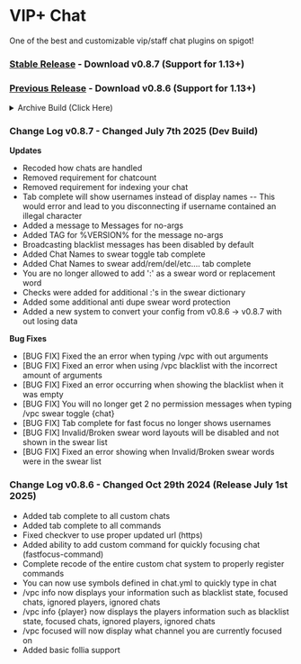 # VIP+ Chat
One of the best and customizable vip/staff chat plugins on spigot!

### [Stable Release](https://github.com/agentsix1/VIP-Plus-Chat/raw/refs/heads/main/target/staffchat-0.8.7.jar) - Download v0.8.7 (Support for 1.13+)
### [Previous Release](https://github.com/agentsix1/VIP-Plus-Chat/raw/refs/heads/main/target/staffchat-0.8.6.jar) - Download v0.8.6 (Support for 1.13+)
<details>
  <summary>Archive Build (Click Here)</summary>

  ###[Archive Build 0.8.5](https://www.spigotmc.org/resources/vip-chat-advanced.3308/) - Download v0.8.5 (Support for 1.6.4+)

</details>

### Change Log v0.8.7 - Changed July 7th 2025 (Dev Build)
**Updates**
- Recoded how chats are handled
- Removed requirement for chatcount
- Removed requirement for indexing your chat
- Tab complete will show usernames instead of display names
-- This would error and lead to you disconnecting if username contained an illegal character
- Added a message to Messages for no-args
- Added TAG for %VERSION% for the message no-args
- Broadcasting blacklist messages has been disabled by default
- Added Chat Names to swear toggle tab complete
- Added Chat Names to swear add/rem/del/etc.... tab complete
- You are no longer allowed to add ':' as a swear word or replacement word
- Checks were added for additional :'s in the swear dictionary
- Added some additional anti dupe swear word protection
- Added a new system to convert your config from v0.8.6 -> v0.8.7 with out losing data


**Bug Fixes**
- [BUG FIX] Fixed the an error when typing /vpc with out arguments
- [BUG FIX] Fixed an error when using /vpc blacklist with the incorrect amount of arguments
- [BUG FIX] Fixed an error occurring when showing the blacklist when it was empty
- [BUG FIX] You will no longer get 2 no permission messages when typing /vpc swear toggle {chat}
- [BUG FIX] Tab complete for fast focus no longer shows usernames
- [BUG FIX] Invalid/Broken swear word layouts will be disabled and not shown in the swear list
- [BUG FIX] Fixed an error showing when Invalid/Broken swear words were in the swear list

### Change Log v0.8.6 - Changed Oct 29th 2024 (Release July 1st 2025)
- Added tab complete to all custom chats
- Added tab complete to all commands
- Fixed checkver to use proper updated url (https)
- Added ability to add custom command for quickly focusing chat (fastfocus-command)
- Complete recode of the entire custom chat system to properly register commands
- You can now use symbols defined in chat.yml to quickly type in chat
- /vpc info now displays your information such as blacklist state, focused chats, ignored players, ignored chats
- /vpc info {player} now displays the players information such as blacklist state, focused chats, ignored players, ignored chats
- /vpc focused will now display what channel you are currently focused on
- Added basic follia support
